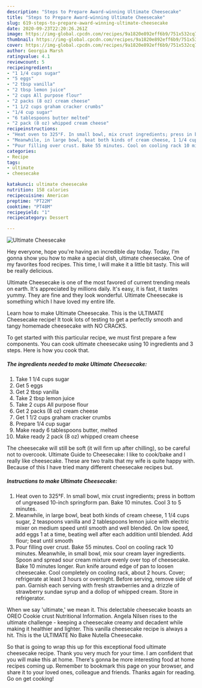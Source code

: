 ```yaml
---
description: "Steps to Prepare Award-winning Ultimate Cheesecake"
title: "Steps to Prepare Award-winning Ultimate Cheesecake"
slug: 619-steps-to-prepare-award-winning-ultimate-cheesecake
date: 2020-09-23T22:20:26.261Z
image: https://img-global.cpcdn.com/recipes/9a1820e892eff6b9/751x532cq70/ultimate-cheesecake-recipe-main-photo.jpg
thumbnail: https://img-global.cpcdn.com/recipes/9a1820e892eff6b9/751x532cq70/ultimate-cheesecake-recipe-main-photo.jpg
cover: https://img-global.cpcdn.com/recipes/9a1820e892eff6b9/751x532cq70/ultimate-cheesecake-recipe-main-photo.jpg
author: Georgia Marsh
ratingvalue: 4.1
reviewcount: 5
recipeingredient:
- "1 1/4 cups sugar"
- "5 eggs"
- "2 tbsp vanilla"
- "2 tbsp lemon juice"
- "2 cups All purpose flour"
- "2 packs (8 oz) cream cheese"
- "1 1/2 cups graham cracker crumbs"
- "1/4 cup sugar"
- "6 tablespoons butter melted"
- "2 pack (8 oz) whipped cream cheese"
recipeinstructions:
- "Heat oven to 325°F. In small bowl, mix crust ingredients; press in bottom of ungreased 10-inch springform pan. Bake 10 minutes. Cool 3 to 5 minutes."
- "Meanwhile, in large bowl, beat both kinds of cream cheese, 1 1/4 cups sugar, 2 teaspoons vanilla and 2 tablespoons lemon juice with electric mixer on medium speed until smooth and well blended. On low speed, add eggs 1 at a time, beating well after each addition until blended. Add flour; beat until smooth"
- "Pour filling over crust. Bake 55 minutes. Cool on cooling rack 10 minutes. Meanwhile, in small bowl, mix sour cream layer ingredients. Spoon and spread sour cream mixture evenly over top of cheesecake. Bake 10 minutes longer. Run knife around edge of pan to loosen cheesecake. Cool completely on cooling rack, about 2 hours. Cover; refrigerate at least 3 hours or overnight. Before serving, remove side of pan. Garnish each serving with fresh strawberries and a drizzle of strawberry sundae syrup and a dollop of whipped cream. Store in refrigerator."
categories:
- Recipe
tags:
- ultimate
- cheesecake

katakunci: ultimate cheesecake 
nutrition: 158 calories
recipecuisine: American
preptime: "PT22M"
cooktime: "PT48M"
recipeyield: "1"
recipecategory: Dessert

---
```



![Ultimate Cheesecake](https://img-global.cpcdn.com/recipes/9a1820e892eff6b9/751x532cq70/ultimate-cheesecake-recipe-main-photo.jpg)

Hey everyone, hope you're having an incredible day today. Today, I'm gonna show you how to make a special dish, ultimate cheesecake. One of my favorites food recipes. This time, I will make it a little bit tasty. This will be really delicious.

Ultimate Cheesecake is one of the most favored of current trending meals on earth. It's appreciated by millions daily. It's easy, it is fast, it tastes yummy. They are fine and they look wonderful. Ultimate Cheesecake is something which I have loved my entire life.

Learn how to make Ultimate Cheesecake. This is the ULTIMATE Cheesecake recipe! It took lots of testing to get a perfectly smooth and tangy homemade cheesecake with NO CRACKS.


To get started with this particular recipe, we must first prepare a few components. You can cook ultimate cheesecake using 10 ingredients and 3 steps. Here is how you cook that.

<!--inarticleads1-->

##### The ingredients needed to make Ultimate Cheesecake:

1. Take 1 1/4 cups sugar
1. Get 5 eggs
1. Get 2 tbsp vanilla
1. Take 2 tbsp lemon juice
1. Take 2 cups All purpose flour
1. Get 2 packs (8 oz) cream cheese
1. Get 1 1/2 cups graham cracker crumbs
1. Prepare 1/4 cup sugar
1. Make ready 6 tablespoons butter, melted
1. Make ready 2 pack (8 oz) whipped cream cheese


The cheesecake will still be soft (it will firm up after chilling), so be careful not to overcook. Ultimate Guide to Cheesecake: I like to cook/bake and I really like cheesecake. These are two traits that my wife is quite happy with. Because of this I have tried many different cheesecake recipes but. 

<!--inarticleads2-->

##### Instructions to make Ultimate Cheesecake:

1. Heat oven to 325°F. In small bowl, mix crust ingredients; press in bottom of ungreased 10-inch springform pan. Bake 10 minutes. Cool 3 to 5 minutes.
1. Meanwhile, in large bowl, beat both kinds of cream cheese, 1 1/4 cups sugar, 2 teaspoons vanilla and 2 tablespoons lemon juice with electric mixer on medium speed until smooth and well blended. On low speed, add eggs 1 at a time, beating well after each addition until blended. Add flour; beat until smooth
1. Pour filling over crust. Bake 55 minutes. Cool on cooling rack 10 minutes. Meanwhile, in small bowl, mix sour cream layer ingredients. Spoon and spread sour cream mixture evenly over top of cheesecake. Bake 10 minutes longer. Run knife around edge of pan to loosen cheesecake. Cool completely on cooling rack, about 2 hours. Cover; refrigerate at least 3 hours or overnight. Before serving, remove side of pan. Garnish each serving with fresh strawberries and a drizzle of strawberry sundae syrup and a dollop of whipped cream. Store in refrigerator.


When we say &#39;ultimate,&#39; we mean it. This delectable cheesecake boasts an OREO Cookie crust Nutritional Information. Angela Nilsen rises to the ultimate challenge - keeping a cheesecake creamy and decadent while making it healthier and lighter. This vanilla cheesecake recipe is always a hit. This is the ULTIMATE No Bake Nutella Cheesecake. 

So that is going to wrap this up for this exceptional food ultimate cheesecake recipe. Thank you very much for your time. I am confident that you will make this at home. There's gonna be more interesting food at home recipes coming up. Remember to bookmark this page on your browser, and share it to your loved ones, colleague and friends. Thanks again for reading. Go on get cooking!
